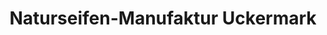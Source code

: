 ---
title: "Naturseifen-Manufaktur Uckermark"
url: /buchenhain/naturseifen-manufaktur-uckermark/
shop: Kosmetik
---